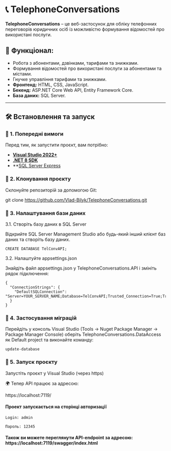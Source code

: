 # 📞 TelephoneConversations

**TelephoneConversations** – це веб-застосунок для обліку телефонних переговорів юридичних осіб із можливістю формування відомостей про використані послуги.

## 🚀 Функціонал:
- Робота з абонентами, дзвінками, тарифами та знижками.
- Формування відомостей про використані послуги за абонентами та містами.
- Гнучке управління тарифами та знижками.
- **Фронтенд:** HTML, CSS, JavaScript.
- **Бекенд:** ASP.NET Core Web API, Entity Framework Core.
- **База даних:** SQL Server.

---

## 🛠️ Встановлення та запуск

### 📌 1. **Попередні вимоги**
Перед тим, як запустити проєкт, вам потрібно:
- **[Visual Studio 2022+](https://visualstudio.microsoft.com/downloads/)**
- **[.NET 8 SDK](https://dotnet.microsoft.com/en-us/download/dotnet/8.0)**
- **[SQL Server Express](https://www.microsoft.com/en-us/sql-server/sql-server-downloads)

### 📌 2. Клонування проєкту

Склонуйте репозиторій за допомогою Git:

git clone https://github.com/Vlad-Bilyk/TelephoneConversations.git

### 📌 3. Налаштування бази даних
3.1. Створіть базу даних в SQL Server

Відкрийте SQL Server Management Studio або будь-який інший клієнт баз даних та створіть базу даних.
```
CREATE DATABASE TelConvAPI;
```
3.2. Налаштуйте appsettings.json

Знайдіть файл appsettings.json у TelephoneConversations.API і змініть рядок підключення:
```
{
  "ConnectionStrings": {
    "DefaultSQLConnection": "Server=YOUR_SERVER_NAME;Database=TelConvAPI;Trusted_Connection=True;TrustServerCertificate=True;"
  }
}
```
### 📌 4. Застосування міграцій

Перейдіть у консоль Visual Studio (Tools → Nuget Package Manager → Package Manager Console) оберіть TelephoneConversations.DataAccess як Default project та виконайте команду:

```update-database```

### 📌 5. Запуск проєкту

Запустіть проєкт у Visual Studio (через https)

🌍 Тепер API працює за адресою:

https://localhost:7119/

#### Проект запускається на сторінці авторизації
```
Login: admin

Пароль: 12345
```
#### Також ви можете переглянути API-endpoint за адресою: https://localhost:7119/swagger/index.html
